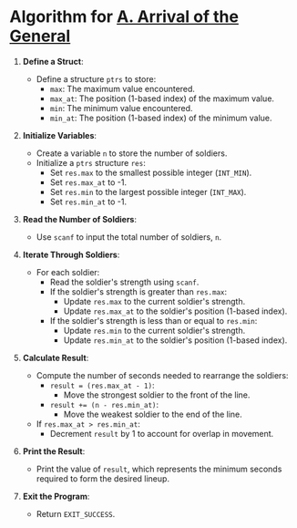 # Algorithm for [A. Arrival of the General](https://codeforces.com/problemset/problem/144/A) 

1. **Define a Struct**:
   - Define a structure `ptrs` to store:
     - `max`: The maximum value encountered.
     - `max_at`: The position (1-based index) of the maximum value.
     - `min`: The minimum value encountered.
     - `min_at`: The position (1-based index) of the minimum value.

2. **Initialize Variables**:
   - Create a variable `n` to store the number of soldiers.
   - Initialize a `ptrs` structure `res`:
     - Set `res.max` to the smallest possible integer (`INT_MIN`).
     - Set `res.max_at` to -1.
     - Set `res.min` to the largest possible integer (`INT_MAX`).
     - Set `res.min_at` to -1.

3. **Read the Number of Soldiers**:
   - Use `scanf` to input the total number of soldiers, `n`.

4. **Iterate Through Soldiers**:
   - For each soldier:
     - Read the soldier's strength using `scanf`.
     - If the soldier's strength is greater than `res.max`:
       - Update `res.max` to the current soldier's strength.
       - Update `res.max_at` to the soldier's position (1-based index).
     - If the soldier's strength is less than or equal to `res.min`:
       - Update `res.min` to the current soldier's strength.
       - Update `res.min_at` to the soldier's position (1-based index).

5. **Calculate Result**:
   - Compute the number of seconds needed to rearrange the soldiers:
     - `result = (res.max_at - 1)`:
       - Move the strongest soldier to the front of the line.
     - `result += (n - res.min_at)`:
       - Move the weakest soldier to the end of the line.
   - If `res.max_at > res.min_at`:
     - Decrement `result` by 1 to account for overlap in movement.

6. **Print the Result**:
   - Print the value of `result`, which represents the minimum seconds required to form the desired lineup.

7. **Exit the Program**:
   - Return `EXIT_SUCCESS`.
